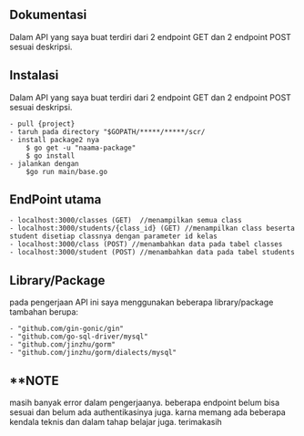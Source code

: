 
## Dokumentasi

Dalam API yang saya buat terdiri dari 2 endpoint GET dan 2 endpoint POST sesuai deskripsi.

## Instalasi

Dalam API yang saya buat terdiri dari 2 endpoint GET dan 2 endpoint POST sesuai deskripsi.

    - pull {project}
    - taruh pada directory "$GOPATH/*****/*****/scr/
    - install package2 nya 
        $ go get -u "naama-package"
        $ go install
    - jalankan dengan
        $go run main/base.go
    
## EndPoint utama

    - localhost:3000/classes (GET)  //menampilkan semua class
    - localhost:3000/students/{class_id} (GET) //menampilkan class beserta student disetiap classnya dengan parameter id kelas
    - localhost:3000/class (POST) //menambahkan data pada tabel classes
    - localhost:3000/student (POST) //menambahkan data pada tabel students

## Library/Package
pada pengerjaan API ini saya menggunakan beberapa library/package tambahan berupa:

    - "github.com/gin-gonic/gin"  
    - "github.com/go-sql-driver/mysql"
    - "github.com/jinzhu/gorm"
    - "github.com/jinzhu/gorm/dialects/mysql"

## **NOTE
masih banyak error dalam pengerjaanya. beberapa endpoint belum bisa sesuai dan belum ada authentikasinya juga. karna memang ada beberapa kendala teknis dan dalam tahap belajar juga. terimakasih
